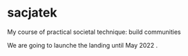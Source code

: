 # sacjatek
My course of practical societal technique: build communities

We are going to launche the landing until May 2022
.
